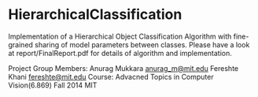 HierarchicalClassification
==========================
Implementation of a Hierarchical Object Classification Algorithm with fine-grained sharing of model parameters between 
classes. Please have a look at report/FinalReport.pdf for details of algorithm and implementation.

Project Group Members:
Anurag Mukkara anurag_m@mit.edu
Fereshte Khani fereshte@mit.edu
Course: Advacned Topics in Computer Vision(6.869) Fall 2014 MIT
